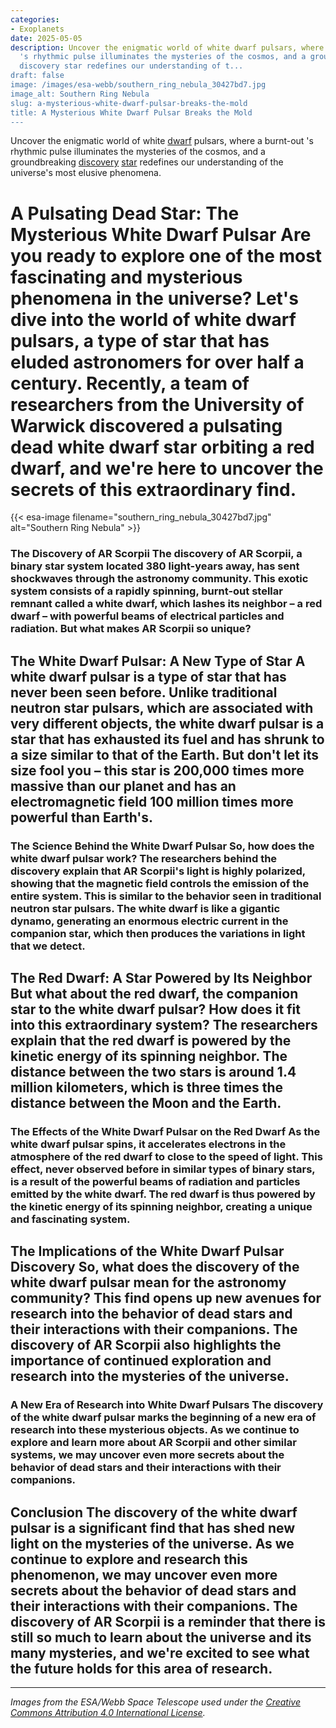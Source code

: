 ```yaml
---
categories:
- Exoplanets
date: 2025-05-05
description: Uncover the enigmatic world of white dwarf pulsars, where a burnt-out
  's rhythmic pulse illuminates the mysteries of the cosmos, and a groundbreaking
  discovery star redefines our understanding of t...
draft: false
image: /images/esa-webb/southern_ring_nebula_30427bd7.jpg
image_alt: Southern Ring Nebula
slug: a-mysterious-white-dwarf-pulsar-breaks-the-mold
title: A Mysterious White Dwarf Pulsar Breaks the Mold
---
```


Uncover the enigmatic world of white [dwarf](/blog/the-hidden-dangers-of-red-dwarf-stars-for-life) pulsars, where a burnt-out 's rhythmic pulse illuminates the mysteries of the cosmos, and a groundbreaking [discovery](/blog/the-ever-expanding-universe-of-exoplanets-and-habitable-zone) [star](/blog/exploring-the-habitable-zones-of-sun-like-stars-a-quest-for-) redefines our understanding of the universe's most elusive phenomena.

# A Pulsating Dead Star: The Mysterious White Dwarf Pulsar Are you ready to explore one of the most fascinating and mysterious phenomena in the universe? Let's dive into the world of white dwarf pulsars, a type of star that has eluded astronomers for over half a century. Recently, a team of researchers from the University of Warwick discovered a pulsating dead white dwarf star orbiting a red dwarf, and we're here to uncover the secrets of this extraordinary find.
{{< esa-image filename="southern_ring_nebula_30427bd7.jpg" alt="Southern Ring Nebula" >}}



 ### The Discovery of AR Scorpii The discovery of AR Scorpii, a binary star system located 380 light-years away, has sent shockwaves through the astronomy community. This exotic system consists of a rapidly spinning, burnt-out stellar remnant called a white dwarf, which lashes its neighbor – a red dwarf – with powerful beams of electrical particles and radiation. But what makes AR Scorpii so unique?

 ## The White Dwarf Pulsar: A New Type of Star A white dwarf pulsar is a type of star that has never been seen before. Unlike traditional neutron star pulsars, which are associated with very different objects, the white dwarf pulsar is a star that has exhausted its fuel and has shrunk to a size similar to that of the Earth. But don't let its size fool you – this star is 200,000 times more massive than our planet and has an electromagnetic field 100 million times more powerful than Earth's.

 ### The Science Behind the White Dwarf Pulsar So, how does the white dwarf pulsar work? The researchers behind the discovery explain that AR Scorpii's light is highly polarized, showing that the magnetic field controls the emission of the entire system. This is similar to the behavior seen in traditional neutron star pulsars. The white dwarf is like a gigantic dynamo, generating an enormous electric current in the companion star, which then produces the variations in light that we detect.

 ## The Red Dwarf: A Star Powered by Its Neighbor But what about the red dwarf, the companion star to the white dwarf pulsar? How does it fit into this extraordinary system? The researchers explain that the red dwarf is powered by the kinetic energy of its spinning neighbor. The distance between the two stars is around 1.4 million kilometers, which is three times the distance between the Moon and the Earth.

 ### The Effects of the White Dwarf Pulsar on the Red Dwarf As the white dwarf pulsar spins, it accelerates electrons in the atmosphere of the red dwarf to close to the speed of light. This effect, never observed before in similar types of binary stars, is a result of the powerful beams of radiation and particles emitted by the white dwarf. The red dwarf is thus powered by the kinetic energy of its spinning neighbor, creating a unique and fascinating system.

 ## The Implications of the White Dwarf Pulsar Discovery So, what does the discovery of the white dwarf pulsar mean for the astronomy community? This find opens up new avenues for research into the behavior of dead stars and their interactions with their companions. The discovery of AR Scorpii also highlights the importance of continued exploration and research into the mysteries of the universe.

 ### A New Era of Research into White Dwarf Pulsars The discovery of the white dwarf pulsar marks the beginning of a new era of research into these mysterious objects. As we continue to explore and learn more about AR Scorpii and other similar systems, we may uncover even more secrets about the behavior of dead stars and their interactions with their companions.

 ## Conclusion The discovery of the white dwarf pulsar is a significant find that has shed new light on the mysteries of the universe. As we continue to explore and research this phenomenon, we may uncover even more secrets about the behavior of dead stars and their interactions with their companions. The discovery of AR Scorpii is a reminder that there is still so much to learn about the universe and its many mysteries, and we're excited to see what the future holds for this area of research.

---

*Images from the ESA/Webb Space Telescope used under the [Creative Commons Attribution 4.0 International License](https://creativecommons.org/licenses/by/4.0).*
